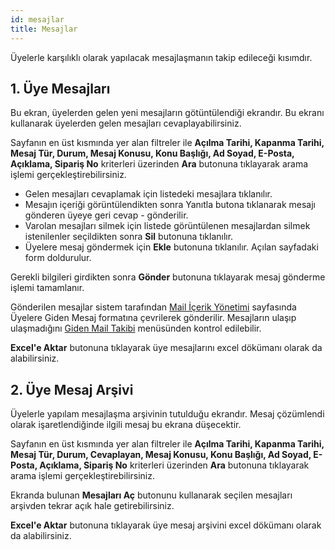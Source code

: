 ```yaml
---
id: mesajlar
title: Mesajlar
---
```


Üyelerle karşılıklı olarak yapılacak mesajlaşmanın takip edileceği kısımdır.

## 1. Üye Mesajları
Bu ekran, üyelerden gelen yeni mesajların götüntülendiği ekrandır. Bu ekranı kullanarak üyelerden gelen mesajları cevaplayabilirsiniz.

Sayfanın en üst kısmında yer alan filtreler ile **Açılma Tarihi, Kapanma Tarihi, Mesaj Tür, Durum, Mesaj Konusu, Konu Başlığı, Ad Soyad, E-Posta, Açıklama, Sipariş No** kriterleri üzerinden **Ara** butonuna tıklayarak arama işlemi gerçekleştirebilirsiniz.


- Gelen mesajları cevaplamak için listedeki mesajlara tıklanılır.
- Mesajın içeriği görüntülendikten sonra Yanıtla butona tıklanarak mesajı gönderen üyeye geri cevap - gönderilir.
- Varolan mesajları silmek için listede görüntülenen mesajlardan silmek istenilenler seçildikten sonra **Sil** butonuna tıklanılır.
- Üyelere mesaj göndermek için **Ekle** butonuna tıklanılır. Açılan sayfadaki form doldurulur.

Gerekli bilgileri girdikten sonra **Gönder** butonuna tıklayarak mesaj gönderme işlemi tamamlanır.

Gönderilen mesajlar sistem tarafından [Mail İçerik Yönetimi](mail-içerik-yonetimi.md) sayfasında Üyelere Giden Mesaj formatına çevrilerek gönderilir. Mesajların ulaşıp ulaşmadığını [Giden Mail Takibi](mail-sms-raporlari.md) menüsünden kontrol edilebilir.

**Excel'e Aktar** butonuna tıklayarak üye mesajlarını excel dökümanı olarak da alabilirsiniz.

## 2. Üye Mesaj Arşivi
Üyelerle yapılam mesajlaşma arşivinin tutulduğu ekrandır. Mesaj çözümlendi olarak işaretlendiğinde ilgili mesaj bu ekrana düşecektir.

Sayfanın en üst kısmında yer alan filtreler ile **Açılma Tarihi, Kapanma Tarihi, Mesaj Tür, Durum, Cevaplayan, Mesaj Konusu, Konu Başlığı, Ad Soyad, E-Posta, Açıklama, Sipariş No** kriterleri üzerinden **Ara** butonuna tıklayarak arama işlemi gerçekleştirebilirsiniz.

Ekranda bulunan **Mesajları Aç** butonunu kullanarak seçilen mesajları arşivden tekrar açık hale getirebilirsiniz.

**Excel'e Aktar** butonuna tıklayarak üye mesaj arşivini excel dökümanı olarak da alabilirsiniz.

